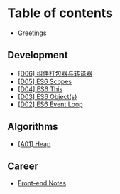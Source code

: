 # Table of contents

* [Greetings](README.md)

## Development

* [\[D06\] 组件打包器与转译器](development/d06-js-bundler-and-transpiler.md)
* [\[D05\] ES6 Scopes](development/d05-es6-scopes.md)
* [\[D04\] ES6 This](development/d04-es6-this.md)
* [\[D03\] ES6 Object\(s\)](development/d03-object-s.md)
* [\[D02\] ES6 Event Loop](development/d02-the-flow-of-time.md)

## Algorithms <a id="algorithms-1"></a>

* [\[A01\] Heap](algorithms-1/a01-heap.md)

## Career

* [Front-end Notes](career/zhong-wen-qian-duan-mian-shi-ti.md)

